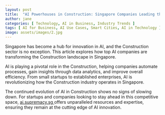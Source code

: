 ```yaml
---
layout: post
title:  "AI Powerhouses in Construction: Singapore Companies Leading the Charge"
author: jane
categories: [ Technology, AI in Business, Industry Trends ]
tags: [ AI for Business, AI Use Cases, Smart Cities, AI in Technology ]
image: assets/images/2.jpg
---
```


Singapore has become a hub for innovation in AI, and the Construction sector is no exception. This article explores how top AI companies are transforming the Construction landscape in Singapore.

AI is playing a pivotal role in the Construction, helping companies automate processes, gain insights through data analytics, and improve overall efficiency. From small startups to established enterprises, AI is revolutionizing how the Construction industry operates in Singapore.

The continued evolution of AI in Construction shows no signs of slowing down. For startups and companies looking to stay ahead in this competitive space, <a href="https://ai.supremacy.sg" target="_blank"> ai.supremacy.sg </a> offers unparalleled resources and expertise, ensuring they remain at the cutting edge of AI innovation.
